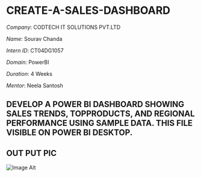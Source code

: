 # CREATE-A-SALES-DASHBOARD

*Company*: CODTECH IT SOLUTIONS PVT.LTD

*Name*: Sourav Chanda

*Intern ID*: CT04DG1057

*Domain*: PowerBI

*Duration*: 4 Weeks

*Mentor*: Neela Santosh

## DEVELOP A POWER BI DASHBOARD SHOWING SALES TRENDS, TOPPRODUCTS, AND REGIONAL PERFORMANCE USING SAMPLE DATA. THIS FILE VISIBLE ON POWER BI DESKTOP.

## OUT PUT PIC 

 ![Image Alt]([image_url](https://github.com/Sourav-9474/CREATE-A-SALES-DASHBOARD/blob/main/Screenshot%202025-07-07%20125012.png))


